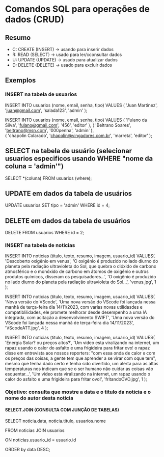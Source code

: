# Comandos SQL para operações de dados (CRUD)

## Resumo

- C: CREATE (INSERT) -> usando para inserir dados
- R: READ (SELECT) -> usado para ler/cconsultar dados
- U: UPDATE (UPDATE) -> usado para atualizar dados
- D: DELETE (DELETE) -> usado para excluir dados

## Exemplos

### INSERT na tabela de usuarios 

INSERT INTO usuarios (nome, email, senha, tipo) 
    VALUES (
    'Juan Martinez',
    'juan@gmail.com',
    'salada123',
    'admin'
);

INSERT INTO usuarios (nome, email, senha, tipo) 
    VALUES 
        (
            'Fulano da Silva',
            'fulano@gmail.com',
            '456',
            'editor'
        ), 
        (
            'Beltrano Soares',
            'beltrano@msn.com',
            '000penha',
            'admin'
        ),   
        (
            'chapolin Colarado',
            'chapolin@vingadores.com.br',
            'marreta',
            'editor'
        );

## SELECT na tabela de usuário (selecionar usuarios especificos usando WHERE "nome da coluna = 'admin'")

SELECT *(coluna) FROM usuarios (where); <!-- (sem o parenteses vai aparecer tudo) -->

## UPDATE em dados da tabela de usuários

UPDATE usuarios SET tipo = 'admin' WHERE id = 4; 
<!-- nunca esqueça de passar uma condição para o UPDATE, pois isso pode acarretar em um problemaço -->

## DELETE em dados da tabela de usuários

DELETE FROM usuarios WHERE id = 2;

<!-- nunca esqueça de passar uma condição para o DELETE, pois isso pode acarretar em um problemaço -->

### INSERT na tabela de noticias

INSERT INTO noticias (titulo, texto, resumo, imagem, usuario_id)
VALUES(
    'Descoberto oxigênio em venus',
    'O oxigênio é produzido no lado diurno do planeta pela radiação ultravioleta do Sol, que quebra o dióxido de carbono atmosférico e o monóxido de carbono em átomos de oxigênio e outros produtos químicos, disseram os pesquisadores...',
    'O oxigênio é produzido no lado diurno do planeta pela radiação ultravioleta do Sol...',
    'venus.jpg',
    1
);

INSERT INTO noticias (titulo, texto, resumo, imagem, usuario_id)
VALUES(
    'Nova versão do VScode',
    'Uma nova versão do VScode foi lançada nessa manhã de terça-feira dia 14/11/2023, com varias novas utilidasdes e compatiblilidades, ele promete melhorar desde desempenho a uma IA integrada, com acitação a desenvolvimento SWIFT',
    'Uma nova versão do VScode foi lançada nessa manhã de terça-feira dia 14/11/2023',
    'VScodeATT.jpg',
    4
);

INSERT INTO noticias (titulo, texto, resumo, imagem, usuario_id)
VALUES(
    'Energia Solar? ou preços altos?',
    'Um video esta viralizando na internet, um rapaz usando o calor do asfalto e uma frigideira para fritar ovo! o rapaz disse em entrevista aos nossos reporters: "com essa onda de calor e com os preços das coisas, a gente tem que aprender a se virar com oque tem", mesmo que tenha dado certo e tenha sido divertido, um alerta para as altas temperaturas nos indicam que se o ser humano não cuidar as coisas vão esquentar...',
    'Um video esta viralizando na internet, um rapaz usando o calor do asfalto e uma frigideira para fritar ovo!',
    'fritandoOVO.jpg',
    1
);

### Objetivo: consulta que mostre a data e o titulo da noticia e o nome do autor desta noticia

#### SELECT.JOIN (CONSULTA COM JUNÇÃO DE TABELAS)

<!-- Especificamos o nome da coluna com o nome da tabela -->
SELECT 
    noticia.data, 
    noticia.titulo, 
    usuarios.nome 

<!-- Especificando quais tabelas serão relacionadas -->
FROM noticias JOIN usuarios

<!-- Criterio para a junção -->
<!-- estamos comparadando a chave estrangeira(FK) com a chave primaria (PK) -->
ON noticias.usuario_id = usuario.id

<!-- OPCIONAL (ordenação pela data, das noticias mais recentes primeiro (DESC = ordem decrescente)) -->
ORDER by data DESC;